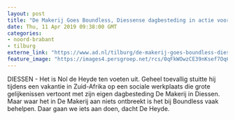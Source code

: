 ```yaml
---
layout: post
title: "De Makerij Goes Boundless, Diessense dagbesteding in actie voor Zuid-Afrikaanse evenknie"
date: Thu, 11 Apr 2019 09:38:00 GMT
categories: 
- noord-brabant 
- tilburg 
externe_link: "https://www.ad.nl/tilburg/de-makerij-goes-boundless-diessense-dagbesteding-in-actie-voor-zuid-afrikaanse-evenknie~a62cecf4/"
feature_image: "https://images4.persgroep.net/rcs/0qFkWOwzCE39nKsef7Oq6ObCDP0/diocontent/145297865/_fitwidth/400/?appId=21791a8992982cd8da851550a453bd7f&quality=0.7"
---
```


DIESSEN - Het is Nol de Heyde ten voeten uit. Geheel toevallig stuitte hij tijdens een vakantie in Zuid-Afrika op een sociale werkplaats die grote gelijkenissen vertoont met zijn eigen dagbesteding De Makerij in Diessen. Maar waar het in De Makerij aan niets ontbreekt is het bij Boundless vaak behelpen. Daar gaan we iets aan doen, dacht De Heyde.
